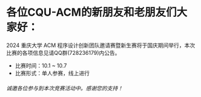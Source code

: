 
# 各位CQU-ACM的新朋友和老朋友们大家好：
2024 重庆大学 ACM 程序设计创新团队邀请赛暨新生赛将于国庆期间举行，本次比赛的各项信息见请QQ群(728236179)内公告。  
- 比赛时间：10.1 ~ 10.7  
- 比赛形式：单人参赛，线上进行  
###### 诚邀各位参与到本次竞赛活动中。感谢您的支持！
